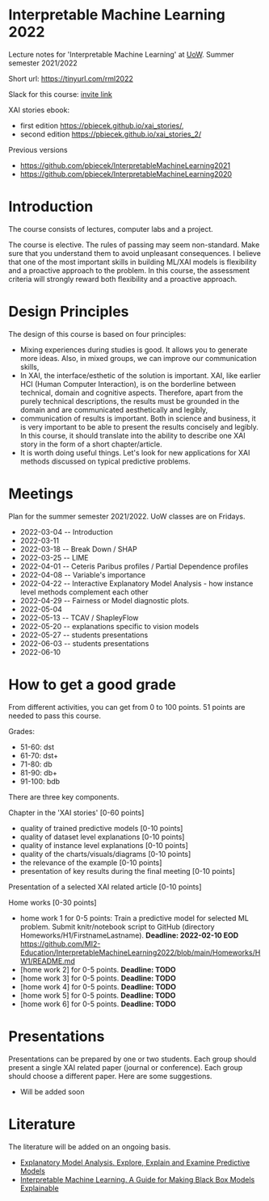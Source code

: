 # Interpretable Machine Learning 2022

Lecture notes for 'Interpretable Machine Learning' at [UoW](https://usosweb.uw.edu.pl/kontroler.php?_action=katalog2/przedmioty/pokazPrzedmiot&kod=1000-1M18WUM). Summer semester 2021/2022

Short url: https://tinyurl.com/rml2022

Slack for this course: [invite link](https://join.slack.com/t/newworkspace-mwo2770/shared_invite/zt-14l1n70dx-YUfKwpXpROFVUkl9BG8rbg)

XAI stories ebook: 
- first edition https://pbiecek.github.io/xai_stories/, 
- second edition https://pbiecek.github.io/xai_stories_2/

Previous versions
- https://github.com/pbiecek/InterpretableMachineLearning2021
- https://github.com/pbiecek/InterpretableMachineLearning2020

# Introduction

The course consists of lectures, computer labs and a project.

The course is elective. The rules of passing may seem non-standard. Make sure that you understand them to avoid unpleasant consequences.
I believe that one of the most important skills in building ML/XAI models is flexibility and a proactive approach to the problem. 
In this course, the assessment criteria will strongly reward both flexibility and a proactive approach.

# Design Principles

The design of this course is based on four principles:

- Mixing experiences during studies is good. It allows you to generate more ideas. Also, in mixed groups, we can improve our communication skills,
- In XAI, the interface/esthetic of the solution is important. XAI, like earlier HCI (Human Computer Interaction), is on the borderline between technical, domain and cognitive aspects. Therefore, apart from the purely technical descriptions, the results must be grounded in the domain and are communicated aesthetically and legibly, 
- communication of results is important. Both in science and business, it is very important to be able to present the results concisely and legibly. In this course, it should translate into the ability to describe one XAI story in the form of a short chapter/article.
- It is worth doing useful things. Let's look for new applications for XAI methods discussed on typical predictive problems.


# Meetings

Plan for the summer semester 2021/2022. UoW classes are on Fridays. 

* 2022-03-04  -- Introduction
* 2022-03-11 	
* 2022-03-18 	-- Break Down / SHAP
* 2022-03-25 	-- LIME
* 2022-04-01 	-- Ceteris Paribus profiles / Partial Dependence profiles
* 2022-04-08 	-- Variable's importance
* 2022-04-22 	-- Interactive Explanatory Model Analysis - how instance level methods complement each other
* 2022-04-29 	-- Fairness or Model diagnostic plots.
* 2022-05-04 	
* 2022-05-13 	-- TCAV / ShapleyFlow 
* 2022-05-20 	-- explanations specific to vision models
* 2022-05-27 	-- students presentations
* 2022-06-03 	-- students presentations
* 2022-06-10 	

# How to get a good grade

From different activities, you can get from 0 to 100 points. 51 points are needed to pass this course.

Grades:

* 51-60: dst
* 61-70: dst+
* 71-80: db
* 81-90: db+
* 91-100: bdb


There are three key components.

Chapter in the 'XAI stories' [0-60 points]
 - quality of trained predictive models [0-10 points]
 - quality of dataset level explanations [0-10 points]
 - quality of instance level explanations [0-10 points]
 - quality of the charts/visuals/diagrams [0-10 points]
 - the relevance of the example [0-10 points]
 - presentation of key results during the final meeting [0-10 points]

Presentation of a selected XAI related article [0-10 points]

Home works [0-30 points]
 - home work 1 for 0-5 points: Train a predictive model for selected ML problem. Submit knitr/notebook script to GitHub (directory Homeworks/H1/FirstnameLastname). **Deadline: 2022-02-10 EOD** https://github.com/MI2-Education/InterpretableMachineLearning2022/blob/main/Homeworks/HW1/README.md
 - [home work 2]  for 0-5 points. **Deadline: TODO** 
 - [home work 3]  for 0-5 points. **Deadline: TODO**
 - [home work 4]  for 0-5 points. **Deadline: TODO**
 - [home work 5]  for 0-5 points. **Deadline: TODO**
 - [home work 6]  for 0-5 points. **Deadline: TODO**

# Presentations

Presentations can be prepared by one or two students. Each group should present a single XAI related paper (journal or conference). Each group should choose a different paper. Here are some suggestions.

* Will be added soon

# Literature

The literature will be added on an ongoing basis. 

* [Explanatory Model Analysis. Explore, Explain and Examine Predictive Models](https://pbiecek.github.io/ema/)
* [Interpretable Machine Learning. A Guide for Making Black Box Models Explainable](https://christophm.github.io/interpretable-ml-book/)
